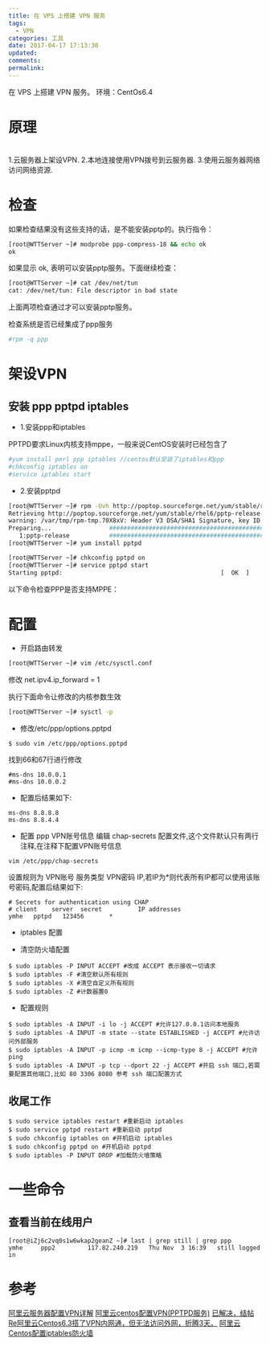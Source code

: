 ```yaml
---
title: 在 VPS 上搭建 VPN 服务
tags:
  - VPN
categories: 工具
date: 2017-04-17 17:13:30
updated:
comments:
permalink:
---
```



在 VPS 上搭建 VPN 服务。
环境：CentOs6.4

<!--more-->

# 原理
</br>
1.云服务器上架设VPN.
2.本地连接使用VPN拨号到云服务器.
3.使用云服务器网络访问网络资源.

# 检查

如果检查结果没有这些支持的话，是不能安装pptp的。执行指令：

```bash
[root@WTTServer ~]# modprobe ppp-compress-18 && echo ok
ok
```

如果显示 ok, 表明可以安装pptp服务。下面继续检查：

```bash
[root@WTTServer ~]# cat /dev/net/tun
cat: /dev/net/tun: File descriptor in bad state
```
上面两项检查通过才可以安装pptp服务。

检查系统是否已经集成了ppp服务
```bash
#rpm -q ppp
```

# 架设VPN
## 安装 ppp pptpd iptables

- 1.安装ppp和iptables

PPTPD要求Linux内核支持mppe，一般来说CentOS安装时已经包含了

```bash
#yum install perl ppp iptables //centos默认安装了iptables和ppp
#chkconfig iptables on
#service iptables start
```

- 2.安装pptpd
```bash
[root@WTTServer ~]# rpm -Uvh http://poptop.sourceforge.net/yum/stable/rhel6/pptp-release-current.noarch.rpm
Retrieving http://poptop.sourceforge.net/yum/stable/rhel6/pptp-release-current.noarch.rpm
warning: /var/tmp/rpm-tmp.70X8xV: Header V3 DSA/SHA1 Signature, key ID 862acc42: NOKEY
Preparing...                ########################################### [100%]
   1:pptp-release           ########################################### [100%]
[root@WTTServer ~]# yum install pptpd

[root@WTTServer ~]# chkconfig pptpd on
[root@WTTServer ~]# service pptpd start
Starting pptpd:                                            [  OK  ]
```

以下命令检查PPP是否支持MPPE：

# 配置

- 开启路由转发

```bash
[root@WTTServer ~]# vim /etc/sysctl.conf
```

修改
net.ipv4.ip_forward = 1

执行下面命令让修改的内核参数生效
```bash
[root@WTTServer ~]# sysctl -p
```

- 修改/etc/ppp/options.pptpd  

```
$ sudo vim /etc/ppp/options.pptpd  
```
找到66和67行进行修改
```
#ms-dns 10.0.0.1  
#ms-dns 10.0.0.2  
```

- 配置后结果如下:
```
ms-dns 8.8.8.8  
ms-dns 8.8.4.4  
```


- 配置 ppp VPN账号信息
编辑 chap-secrets 配置文件,这个文件默认只有两行注释,在注释下配置VPN账号信息
```
vim /etc/ppp/chap-secrets  
```
设置规则为 VPN账号 服务类型 VPN密码 IP,若IP为*则代表所有IP都可以使用该账号密码,配置后结果如下:
```
# Secrets for authentication using CHAP  
# client    server  secret          IP addresses  
ymhe   pptpd   123456       *  
```


- iptables 配置

- 清空防火墙配置
```
$ sudo iptables -P INPUT ACCEPT #改成 ACCEPT 表示接收一切请求  
$ sudo iptables -F #清空默认所有规则  
$ sudo iptables -X #清空自定义所有规则  
$ sudo iptables -Z #计数器置0  
```
- 配置规则
```
$ sudo iptables -A INPUT -i lo -j ACCEPT #允许127.0.0.1访问本地服务  
$ sudo iptables -A INPUT -m state --state ESTABLISHED -j ACCEPT #允许访问外部服务  
$ sudo iptables -A INPUT -p icmp -m icmp --icmp-type 8 -j ACCEPT #允许 ping  
$ sudo iptables -A INPUT -p tcp --dport 22 -j ACCEPT #开启 ssh 端口,若需要配置其他端口,比如 80 3306 8080 参考 ssh 端口配置方式
```


## 收尾工作
```
$ sudo service iptables restart #重新启动 iptables  
$ sudo service pptpd restart #重新启动 pptpd  
$ sudo chkconfig iptables on #开机启动 iptables  
$ sudo chkconfig pptpd on #开机启动 pptpd  
$ sudo iptables -P INPUT DROP #加载防火墙策略  
```

# 一些命令

## 查看当前在线用户
```
[root@iZj6c2vq0s1w6wkap2geanZ ~]# last | grep still | grep ppp
ymhe     ppp2         117.82.240.219   Thu Nov  3 16:39   still logged in
```

# 参考
[阿里云服务器配置VPN详解](https://bbs.aliyun.com/read/162297.html)
[阿里云centos配置VPN(PPTPD服务)](http://blog.sina.com.cn/s/blog_3eba8f1c0102uxyc.html)
[已解决，结帖Re阿里云Centos6.3搭了VPN内网通，但无法访问外网，折腾3天。](https://bbs.aliyun.com/read/163732.html?ordertype=desc&displayMode=1)
[阿里云Centos配置iptables防火墙](http://blog.kkyun.com/?p=50)
